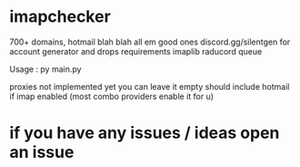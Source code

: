 # imapchecker
700+ domains, hotmail blah blah all em good ones discord.gg/silentgen for account generator and drops
requirements 
imaplib
raducord
queue

Usage : py main.py

proxies not implemented yet you can leave it empty 
should include hotmail if imap enabled (most combo providers enable it for u)

# if you have any issues / ideas open an issue
